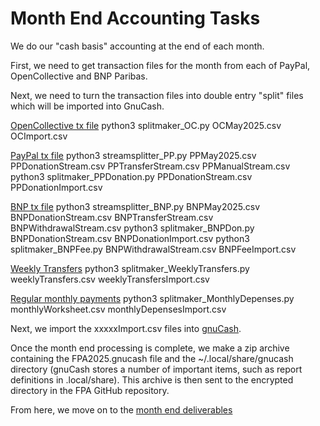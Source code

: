 # Month End Accounting Tasks

We do our "cash basis" accounting at the end of each month.

First, we need to get transaction files for the month from each of PayPal, OpenCollective and BNP Paribas.

Next, we need to turn the transaction files into double entry "split" files which will be imported into
GnuCash.

[OpenCollective tx file](./OpenCollectiveTransactionProcessing.md)
python3 splitmaker_OC.py OCMay2025.csv OCImport.csv

[PayPal tx file](./PayPalTransactionProcessing.md)
python3 streamsplitter_PP.py PPMay2025.csv PPDonationStream.csv PPTransferStream.csv PPManualStream.csv
python3 splitmaker_PPDonation.py PPDonationStream.csv PPDonationImport.csv

[BNP tx file](./BNPTransactionProcessing.md)
python3 streamsplitter_BNP.py BNPMay2025.csv BNPDonationStream.csv BNPTransferStream.csv BNPWithdrawalStream.csv
python3 splitmaker_BNPDon.py BNPDonationStream.csv BNPDonationImport.csv
python3 splitmaker_BNPFee.py BNPWithdrawalStream.csv BNPFeeImport.csv

[Weekly Transfers](./WeeklyTransferProcessing.md)
python3 splitmaker_WeeklyTransfers.py weeklyTransfers.csv weeklyTransfersImport.csv

[Regular monthly payments](./MonthlyPaymentProcessing.md)
python3 splitmaker_MonthlyDepenses.py monthlyWorksheet.csv monthlyDepensesImport.csv

Next, we import the xxxxxImport.csv files into [gnuCash](https://gnucash.org/docs/v5/C/gnucash-manual/trans-import.html).

Once the month end processing is complete, we make a zip archive containing the FPA2025.gnucash file and the ~/.local/share/gnucash directory (gnuCash stores a number of important items, such as report definitions in .local/share).  This archive is then sent to the encrypted directory in the FPA GitHub repository.

From here, we move on to the [month end deliverables](./MonthEndDeliverables.md)




